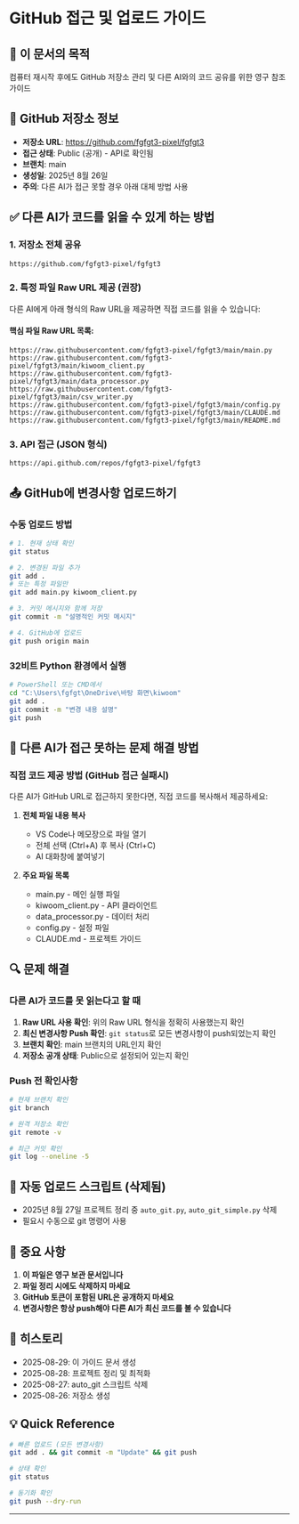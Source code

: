 # GitHub 접근 및 업로드 가이드
<!-- IMPORTANT: DO NOT DELETE THIS FILE - 영구 보관 문서 -->
<!-- 이 파일은 프로젝트 핵심 운영 가이드입니다. 절대 삭제하지 마세요. -->
<!-- PERMANENT GUIDE - KEEP THIS FILE EVEN DURING CLEANUP -->

## 📌 이 문서의 목적
컴퓨터 재시작 후에도 GitHub 저장소 관리 및 다른 AI와의 코드 공유를 위한 영구 참조 가이드

## 🔗 GitHub 저장소 정보
- **저장소 URL**: https://github.com/fgfgt3-pixel/fgfgt3
- **접근 상태**: Public (공개) - API로 확인됨
- **브랜치**: main
- **생성일**: 2025년 8월 26일
- **주의**: 다른 AI가 접근 못할 경우 아래 대체 방법 사용

## ✅ 다른 AI가 코드를 읽을 수 있게 하는 방법

### 1. 저장소 전체 공유
```
https://github.com/fgfgt3-pixel/fgfgt3
```

### 2. 특정 파일 Raw URL 제공 (권장)
다른 AI에게 아래 형식의 Raw URL을 제공하면 직접 코드를 읽을 수 있습니다:

#### 핵심 파일 Raw URL 목록:
```
https://raw.githubusercontent.com/fgfgt3-pixel/fgfgt3/main/main.py
https://raw.githubusercontent.com/fgfgt3-pixel/fgfgt3/main/kiwoom_client.py
https://raw.githubusercontent.com/fgfgt3-pixel/fgfgt3/main/data_processor.py
https://raw.githubusercontent.com/fgfgt3-pixel/fgfgt3/main/csv_writer.py
https://raw.githubusercontent.com/fgfgt3-pixel/fgfgt3/main/config.py
https://raw.githubusercontent.com/fgfgt3-pixel/fgfgt3/main/CLAUDE.md
https://raw.githubusercontent.com/fgfgt3-pixel/fgfgt3/main/README.md
```

### 3. API 접근 (JSON 형식)
```
https://api.github.com/repos/fgfgt3-pixel/fgfgt3
```

## 📤 GitHub에 변경사항 업로드하기

### 수동 업로드 방법
```bash
# 1. 현재 상태 확인
git status

# 2. 변경된 파일 추가
git add .
# 또는 특정 파일만
git add main.py kiwoom_client.py

# 3. 커밋 메시지와 함께 저장
git commit -m "설명적인 커밋 메시지"

# 4. GitHub에 업로드
git push origin main
```

### 32비트 Python 환경에서 실행
```bash
# PowerShell 또는 CMD에서
cd "C:\Users\fgfgt\OneDrive\바탕 화면\kiwoom"
git add .
git commit -m "변경 내용 설명"
git push
```

## 🚨 다른 AI가 접근 못하는 문제 해결 방법

### 직접 코드 제공 방법 (GitHub 접근 실패시)
다른 AI가 GitHub URL로 접근하지 못한다면, 직접 코드를 복사해서 제공하세요:

1. **전체 파일 내용 복사**
   - VS Code나 메모장으로 파일 열기
   - 전체 선택 (Ctrl+A) 후 복사 (Ctrl+C)
   - AI 대화창에 붙여넣기

2. **주요 파일 목록**
   - main.py - 메인 실행 파일
   - kiwoom_client.py - API 클라이언트
   - data_processor.py - 데이터 처리
   - config.py - 설정 파일
   - CLAUDE.md - 프로젝트 가이드

## 🔍 문제 해결

### 다른 AI가 코드를 못 읽는다고 할 때
1. **Raw URL 사용 확인**: 위의 Raw URL 형식을 정확히 사용했는지 확인
2. **최신 변경사항 Push 확인**: `git status`로 모든 변경사항이 push되었는지 확인
3. **브랜치 확인**: main 브랜치의 URL인지 확인
4. **저장소 공개 상태**: Public으로 설정되어 있는지 확인

### Push 전 확인사항
```bash
# 현재 브랜치 확인
git branch

# 원격 저장소 확인  
git remote -v

# 최근 커밋 확인
git log --oneline -5
```

## 📝 자동 업로드 스크립트 (삭제됨)
- 2025년 8월 27일 프로젝트 정리 중 `auto_git.py`, `auto_git_simple.py` 삭제
- 필요시 수동으로 git 명령어 사용

## 🚨 중요 사항
<!-- DO NOT DELETE MARKERS - 삭제 방지 마커 -->
1. **이 파일은 영구 보관 문서입니다**
2. **파일 정리 시에도 삭제하지 마세요**
3. **GitHub 토큰이 포함된 URL은 공개하지 마세요**
4. **변경사항은 항상 push해야 다른 AI가 최신 코드를 볼 수 있습니다**

## 📅 히스토리
- 2025-08-29: 이 가이드 문서 생성
- 2025-08-28: 프로젝트 정리 및 최적화
- 2025-08-27: auto_git 스크립트 삭제
- 2025-08-26: 저장소 생성

## 💡 Quick Reference
```bash
# 빠른 업로드 (모든 변경사항)
git add . && git commit -m "Update" && git push

# 상태 확인
git status

# 동기화 확인
git push --dry-run
```

---
<!-- END OF PERMANENT GUIDE - DO NOT DELETE -->
<!-- 이 파일은 GITHUB_ACCESS_GUIDE.md로 영구 보관됩니다 -->